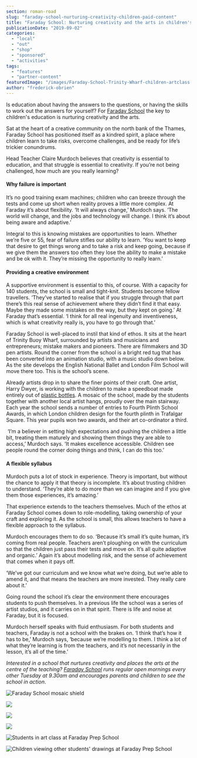 ```yaml
---
section: roman-road
slug: "faraday-school-nurturing-creativity-children-paid-content"
title: "Faraday School: Nurturing creativity and the arts in children's education"
publicationDate: "2019-09-02"
categories: 
  - "local"
  - "out"
  - "shop"
  - "sponsored"
  - "activities"
tags: 
  - "features"
  - "partner-content"
featuredImage: "/images/Faraday-School-Trinity-Wharf-children-artclass.jpg"
author: "frederick-obrien"
---
```


Is education about having the answers to the questions, or having the skills to work out the answers for yourself? For [Faraday School](https://www.faradayschool.co.uk/Art-and-Design/The-Arts/) the key to children's education is nurturing creativity and the arts.

Sat at the heart of a creative community on the north bank of the Thames, Faraday School has positioned itself as a kindred spirit, a place where children learn to take risks, overcome challenges, and be ready for life’s trickier conundrums.

Head Teacher Claire Murdoch believes that creativity is essential to education, and that struggle is essential to creativity. If you’re not being challenged, how much are you really learning?

#### Why failure is important

It’s no good training exam machines; children who can breeze through the tests and come up short when reality proves a little more complex. At Faraday it’s about flexibility. ‘It will always change,’ Murdoch says. ‘The world will change, and the jobs and technology will change. I think it’s about being aware and adaptive.’

Integral to this is knowing mistakes are opportunities to learn. Whether we’re five or 55, fear of failure stifles our ability to learn. ‘You want to keep that desire to get things wrong and to take a risk and keep going, because if we give them the answers too often they lose the ability to make a mistake and be ok with it. They’re missing the opportunity to really learn.’

#### Providing a creative environment

A supportive environment is essential to this, of course. With a capacity for 140 students, the school is small and tight-knit. Students become fellow travellers. ‘They’ve started to realise that if you struggle through that part there’s this real sense of achievement where they didn’t find it that easy. Maybe they made some mistakes on the way, but they kept on going.’ At Faraday that’s essential. ‘I think for all real ingenuity and inventiveness, which is what creativity really is, you have to go through that.’

Faraday School is well-placed to instil that kind of ethos. It sits at the heart of Trinity Buoy Wharf, surrounded by artists and musicians and entrepreneurs; mistake makers and pioneers. There are filmmakers and 3D pen artists. Round the corner from the school is a bright red tug that has been converted into an animation studio, with a music studio down below. As the site develops the English National Ballet and London Film School will move there too. This is the school’s scene.

Already artists drop in to share the finer points of their craft. One artist, Harry Dwyer, is working with the children to make a speedboat made entirely out of [plastic bottles](https://romanroadlondon.com/going-plastic-free-a-journey-from-i-to-we/). A mosaic of the school, made by the students together with another local artist hangs, proudly over the main stairway. Each year the school sends a number of entries to Fourth Plinth School Awards, in which London children design for the fourth plinth in Trafalgar Square. This year pupils won two awards, and their art co-ordinator a third.

 ‘I’m a believer in setting high expectations and pushing the children a little bit, treating them maturely and showing them things they are able to access,’ Murdoch says. ‘It makes excellence accessible. Children see people round the corner doing things and think, I can do this too.’

#### A flexible syllabus

Murdoch puts a lot of stock in experience. Theory is important, but without the chance to apply it that theory is incomplete. It’s about trusting children to understand. ‘They’re able to do more than we can imagine and if you give them those experiences, it’s amazing.’

That experience extends to the teachers themselves. Much of the ethos at Faraday School comes down to role-modelling, taking ownership of your craft and exploring it. As the school is small, this allows teachers to have a flexible approach to the syllabus.

Murdoch encourages them to do so. ‘Because it’s small it’s quite human, it’s coming from real people. Teachers aren’t ploughing on with the curriculum so that the children just pass their tests and move on. It’s all quite adaptive and organic.’ Again it’s about modelling risk, and the sense of achievement that comes when it pays off.

‘We’ve got our curriculum and we know what we’re doing, but we’re able to amend it, and that means the teachers are more invested. They really care about it.’

Going round the school it’s clear the environment there encourages students to push themselves. In a previous life the school was a series of artist studios, and it carries on in that spirit. There is life and noise at Faraday, but it is focused. 

Murdoch herself speaks with fluid enthusiasm. For both students and teachers, Faraday is not a school with the brakes on. ‘I think that’s how it has to be,’ Murdoch says, ‘because we’re modelling to them. I think a lot of what they’re learning is from the teachers, and it’s not necessarily in the lesson, it’s all of the time.’

_Interested in a school that nurtures creativity and places the arts at the centre of the teaching? [Faraday School](https://www.faradayschool.co.uk/Art-and-Design/The-Arts/) runs regular open mornings every other Tuesday at 9.30am and encourages parents and children to see the school in action_.

![Faraday School mosaic shield](/images/Faraday-shield-Roman-Road-2-1024x683.jpg)

![](/images/Faraday-School-Trinity-Wharf-overlooking-Thames-1024x683.jpg)

![](/images/Faraday-School-Trinity-Wharf-teacher-children-1024x683.jpg)

![](/images/Faraday-School-Trinity-Wharf-houses-art-project-1024x683.jpg)

![Students in art class at Faraday Prep School](/images/Faraday-School-Trinity-Wharf-drawing-easel-1024x683.jpg)

![Children viewing other students' drawings at Faraday Prep School](/images/Faraday-School-Trinity-Wharf-children-looking-at-art-1024x683.jpg)
